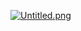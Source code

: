 [![Untitled.png](https://chat.zulip.org/user_uploads/2/8e/JfLt2SuEowPfsaCx17Im63QQ/Untitled.png)](https://chat.zulip.org)